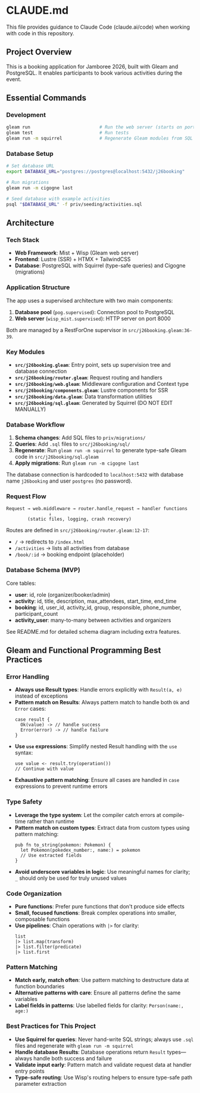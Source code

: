 # CLAUDE.md

This file provides guidance to Claude Code (claude.ai/code) when working with code in this repository.

## Project Overview

This is a booking application for Jamboree 2026, built with Gleam and PostgreSQL. It enables participants to book various activities during the event.

## Essential Commands

### Development
```sh
gleam run                          # Run the web server (starts on port 8000)
gleam test                         # Run tests
gleam run -m squirrel              # Regenerate Gleam modules from SQL (run after modifying SQL files)
```

### Database Setup
```sh
# Set database URL
export DATABASE_URL="postgres://postgres@localhost:5432/j26booking"

# Run migrations
gleam run -m cigogne last

# Seed database with example activities
psql "$DATABASE_URL" -f priv/seeding/activities.sql
```

## Architecture

### Tech Stack
- **Web Framework**: Mist + Wisp (Gleam web server)
- **Frontend**: Lustre (SSR) + HTMX + TailwindCSS
- **Database**: PostgreSQL with Squirrel (type-safe queries) and Cigogne (migrations)

### Application Structure

The app uses a supervised architecture with two main components:
1. **Database pool** (`pog.supervised`): Connection pool to PostgreSQL
2. **Web server** (`wisp_mist.supervised`): HTTP server on port 8000

Both are managed by a RestForOne supervisor in `src/j26booking.gleam:36-39`.

### Key Modules

- **`src/j26booking.gleam`**: Entry point, sets up supervision tree and database connection
- **`src/j26booking/router.gleam`**: Request routing and handlers
- **`src/j26booking/web.gleam`**: Middleware configuration and Context type
- **`src/j26booking/components.gleam`**: Lustre components for SSR
- **`src/j26booking/data.gleam`**: Data transformation utilities
- **`src/j26booking/sql.gleam`**: Generated by Squirrel (DO NOT EDIT MANUALLY)

### Database Workflow

1. **Schema changes**: Add SQL files to `priv/migrations/`
2. **Queries**: Add `.sql` files to `src/j26booking/sql/`
3. **Regenerate**: Run `gleam run -m squirrel` to generate type-safe Gleam code in `src/j26booking/sql.gleam`
4. **Apply migrations**: Run `gleam run -m cigogne last`

The database connection is hardcoded to `localhost:5432` with database name `j26booking` and user `postgres` (no password).

### Request Flow

```
Request → web.middleware → router.handle_request → handler functions
                ↓
        (static files, logging, crash recovery)
```

Routes are defined in `src/j26booking/router.gleam:12-17`:
- `/` → redirects to `/index.html`
- `/activities` → lists all activities from database
- `/book/:id` → booking endpoint (placeholder)

### Database Schema (MVP)

Core tables:
- **user**: id, role (organizer/booker/admin)
- **activity**: id, title, description, max_attendees, start_time, end_time
- **booking**: id, user_id, activity_id, group, responsible, phone_number, participant_count
- **activity_user**: many-to-many between activities and organizers

See README.md for detailed schema diagram including extra features.

## Gleam and Functional Programming Best Practices

### Error Handling

- **Always use Result types**: Handle errors explicitly with `Result(a, e)` instead of exceptions
- **Pattern match on Results**: Always pattern match to handle both `Ok` and `Error` cases:
  ```gleam
  case result {
    Ok(value) -> // handle success
    Error(error) -> // handle failure
  }
  ```
- **Use `use` expressions**: Simplify nested Result handling with the `use` syntax:
  ```gleam
  use value <- result.try(operation())
  // Continue with value
  ```
- **Exhaustive pattern matching**: Ensure all cases are handled in `case` expressions to prevent runtime errors

### Type Safety

- **Leverage the type system**: Let the compiler catch errors at compile-time rather than runtime
- **Pattern match on custom types**: Extract data from custom types using pattern matching:
  ```gleam
  pub fn to_string(pokemon: Pokemon) {
    let Pokemon(pokedex_number:, name:) = pokemon
    // Use extracted fields
  }
  ```
- **Avoid underscore variables in logic**: Use meaningful names for clarity; `_` should only be used for truly unused values

### Code Organization

- **Pure functions**: Prefer pure functions that don't produce side effects
- **Small, focused functions**: Break complex operations into smaller, composable functions
- **Use pipelines**: Chain operations with `|>` for clarity:
  ```gleam
  list
  |> list.map(transform)
  |> list.filter(predicate)
  |> list.first
  ```

### Pattern Matching

- **Match early, match often**: Use pattern matching to destructure data at function boundaries
- **Alternative patterns with care**: Ensure all patterns define the same variables
- **Label fields in patterns**: Use labelled fields for clarity: `Person(name:, age:)`

### Best Practices for This Project

- **Use Squirrel for queries**: Never hand-write SQL strings; always use `.sql` files and regenerate with `gleam run -m squirrel`
- **Handle database Results**: Database operations return `Result` types—always handle both success and failure
- **Validate input early**: Pattern match and validate request data at handler entry points
- **Type-safe routing**: Use Wisp's routing helpers to ensure type-safe path parameter extraction
